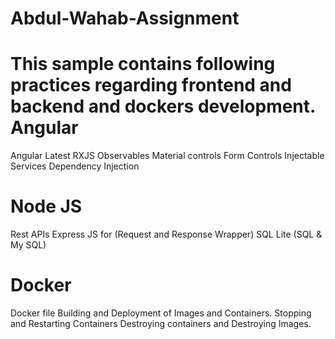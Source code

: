 # Abdul-Wahab-Assignment

This sample contains following practices regarding frontend and backend and dockers development.
Angular 
=======
Angular Latest
RXJS 
Observables 
Material controls 
Form Controls 
Injectable Services 
Dependency Injection

Node JS 
=======
Rest APIs 
Express JS for (Request and Response Wrapper)
SQL Lite (SQL & My SQL)


Docker
=======
Docker file
Building and Deployment of Images and Containers.
Stopping and Restarting Containers
Destroying containers and Destroying Images.
